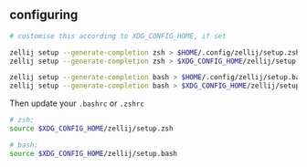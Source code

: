 ## configuring

```bash
# customise this according to XDG_CONFIG_HOME, if set

zellij setup --generate-completion zsh > $HOME/.config/zellij/setup.zsh
zellij setup --generate-completion zsh > $XDG_CONFIG_HOME/zellij/setup.zsh

zellij setup --generate-completion bash > $HOME/.config/zellij/setup.bash
zellij setup --generate-completion bash > $XDG_CONFIG_HOME/zellij/setup.bash
```

Then update your `.bashrc` or `.zshrc`

```bash
# zsh:
source $XDG_CONFIG_HOME/zellij/setup.zsh

# bash:
source $XDG_CONFIG_HOME/zellij/setup.bash
```

